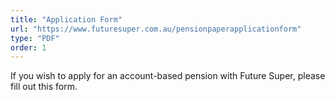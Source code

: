 ```yaml
---
title: "Application Form"
url: "https://www.futuresuper.com.au/pensionpaperapplicationform"
type: "PDF"
order: 1
---
```


If you wish to apply for an account-based pension with Future Super, please fill out this form.
